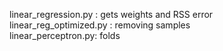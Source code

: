 
linear_regression.py : gets weights and RSS error <br />
linear_reg_optimized.py : removing samples <br /> 
linear_perceptron.py: folds
